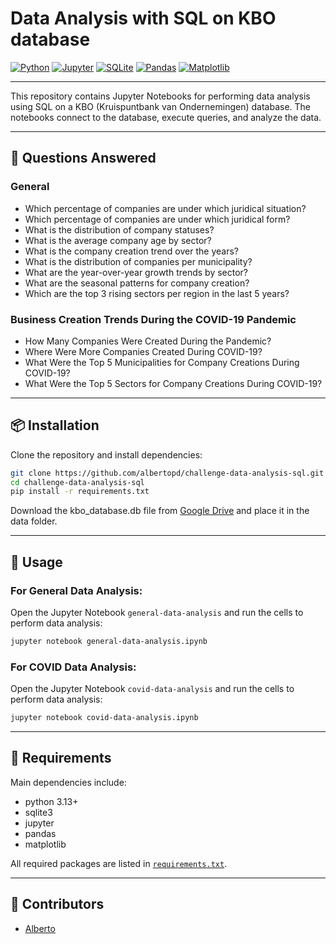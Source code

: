 # Data Analysis with SQL on KBO database

[![Python](https://img.shields.io/badge/Python-3.13%2B-blue?logo=python)](https://www.python.org/)
[![Jupyter](https://img.shields.io/badge/Jupyter-Notebook-orange?logo=jupyter)](https://jupyter.org/)
[![SQLite](https://img.shields.io/badge/Database-SQLite-lightgrey?logo=sqlite)](https://www.sqlite.org/)
[![Pandas](https://img.shields.io/badge/Pandas-Data%20Analysis-150458?logo=pandas&logoColor=white)](https://pandas.pydata.org/)
[![Matplotlib](https://img.shields.io/badge/Matplotlib-Plotting-11557C?logo=plotly&logoColor=white)](https://matplotlib.org/)

---

This repository contains Jupyter Notebooks for performing data analysis using SQL on a KBO (Kruispuntbank van Ondernemingen) database. The notebooks connect to the database, execute queries, and analyze the data.

---

## 🤔 Questions Answered

### General

- Which percentage of companies are under which juridical situation?
- Which percentage of companies are under which juridical form?
- What is the distribution of company statuses?
- What is the average company age by sector?
- What is the company creation trend over the years?
- What is the distribution of companies per municipality?
- What are the year-over-year growth trends by sector?
- What are the seasonal patterns for company creation?
- Which are the top 3 rising sectors per region in the last 5 years?

### Business Creation Trends During the COVID-19 Pandemic

- How Many Companies Were Created During the Pandemic?
- Where Were More Companies Created During COVID-19?
- What Were the Top 5 Municipalities for Company Creations During COVID-19?
- What Were the Top 5 Sectors for Company Creations During COVID-19?

---

## 📦 Installation

Clone the repository and install dependencies:

```bash
git clone https://github.com/albertopd/challenge-data-analysis-sql.git
cd challenge-data-analysis-sql
pip install -r requirements.txt
```

Download the kbo_database.db file from [Google Drive](https://drive.google.com/file/d/1QWmV2YQ9dBx3J6asLEb3e_lpjDIrUb-f) and place it in the data folder.

---

## 🧪 Usage

### For General Data Analysis:

Open the Jupyter Notebook `general-data-analysis` and run the cells to perform data analysis:

```bash
jupyter notebook general-data-analysis.ipynb
```

### For COVID Data Analysis:

Open the Jupyter Notebook `covid-data-analysis` and run the cells to perform data analysis:
```bash
jupyter notebook covid-data-analysis.ipynb
```

---

## 🧾 Requirements

Main dependencies include:

- python 3.13+
- sqlite3
- jupyter
- pandas
- matplotlib

All required packages are listed in [`requirements.txt`](requirements.txt).

---

## 👥 Contributors

- [Alberto](https://github.com/albertopd)